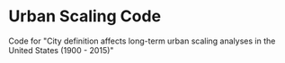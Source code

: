 # Urban Scaling Code
Code for "City definition affects long-term urban scaling analyses in the United States (1900 - 2015)"


